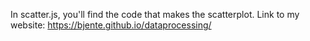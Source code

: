 In scatter.js, you'll find the code that makes the scatterplot. 
Link to my website: https://bjente.github.io/dataprocessing/
